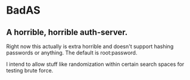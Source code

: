 # BadAS
## A horrible, horrible auth-server.

Right now this actually is extra horrible and doesn't support hashing passwords or anything.
The default is root:password.

I intend to allow stuff like randomization within certain search spaces for testing brute force.
